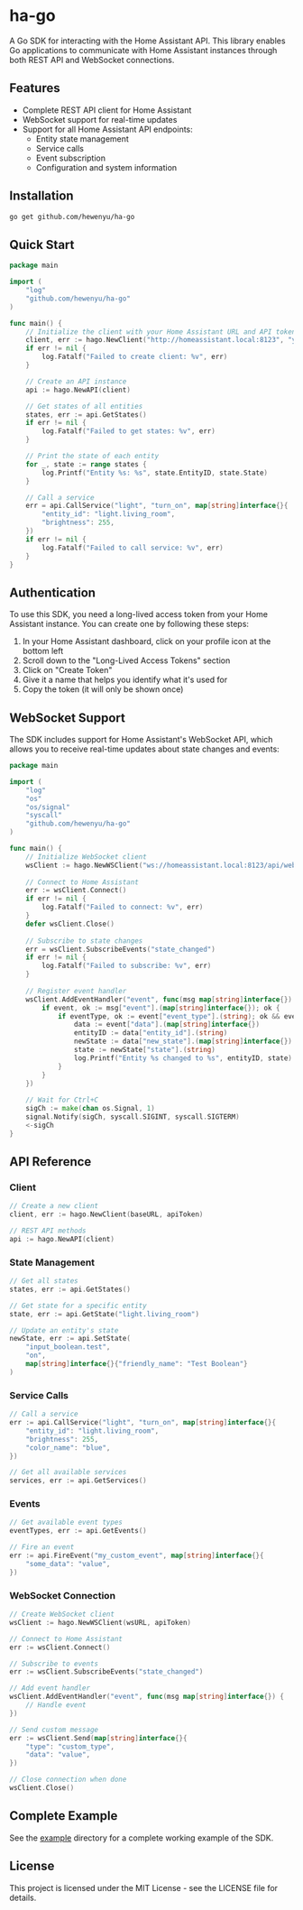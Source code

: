 # ha-go

A Go SDK for interacting with the Home Assistant API. This library enables Go applications to communicate with Home Assistant instances through both REST API and WebSocket connections.

## Features

- Complete REST API client for Home Assistant
- WebSocket support for real-time updates
- Support for all Home Assistant API endpoints:
  - Entity state management
  - Service calls
  - Event subscription
  - Configuration and system information

## Installation

```bash
go get github.com/hewenyu/ha-go
```

## Quick Start

```go
package main

import (
	"log"
	"github.com/hewenyu/ha-go"
)

func main() {
	// Initialize the client with your Home Assistant URL and API token
	client, err := hago.NewClient("http://homeassistant.local:8123", "your_long_lived_access_token")
	if err != nil {
		log.Fatalf("Failed to create client: %v", err)
	}

	// Create an API instance
	api := hago.NewAPI(client)

	// Get states of all entities
	states, err := api.GetStates()
	if err != nil {
		log.Fatalf("Failed to get states: %v", err)
	}

	// Print the state of each entity
	for _, state := range states {
		log.Printf("Entity %s: %s", state.EntityID, state.State)
	}

	// Call a service
	err = api.CallService("light", "turn_on", map[string]interface{}{
		"entity_id": "light.living_room",
		"brightness": 255,
	})
	if err != nil {
		log.Fatalf("Failed to call service: %v", err)
	}
}
```

## Authentication

To use this SDK, you need a long-lived access token from your Home Assistant instance. You can create one by following these steps:

1. In your Home Assistant dashboard, click on your profile icon at the bottom left
2. Scroll down to the "Long-Lived Access Tokens" section
3. Click on "Create Token"
4. Give it a name that helps you identify what it's used for
5. Copy the token (it will only be shown once)

## WebSocket Support

The SDK includes support for Home Assistant's WebSocket API, which allows you to receive real-time updates about state changes and events:

```go
package main

import (
	"log"
	"os"
	"os/signal"
	"syscall"
	"github.com/hewenyu/ha-go"
)

func main() {
	// Initialize WebSocket client
	wsClient := hago.NewWSClient("ws://homeassistant.local:8123/api/websocket", "your_long_lived_access_token")
	
	// Connect to Home Assistant
	err := wsClient.Connect()
	if err != nil {
		log.Fatalf("Failed to connect: %v", err)
	}
	defer wsClient.Close()
	
	// Subscribe to state changes
	err = wsClient.SubscribeEvents("state_changed")
	if err != nil {
		log.Fatalf("Failed to subscribe: %v", err)
	}
	
	// Register event handler
	wsClient.AddEventHandler("event", func(msg map[string]interface{}) {
		if event, ok := msg["event"].(map[string]interface{}); ok {
			if eventType, ok := event["event_type"].(string); ok && eventType == "state_changed" {
				data := event["data"].(map[string]interface{})
				entityID := data["entity_id"].(string)
				newState := data["new_state"].(map[string]interface{})
				state := newState["state"].(string)
				log.Printf("Entity %s changed to %s", entityID, state)
			}
		}
	})
	
	// Wait for Ctrl+C
	sigCh := make(chan os.Signal, 1)
	signal.Notify(sigCh, syscall.SIGINT, syscall.SIGTERM)
	<-sigCh
}
```

## API Reference

### Client

```go
// Create a new client
client, err := hago.NewClient(baseURL, apiToken)

// REST API methods
api := hago.NewAPI(client)
```

### State Management

```go
// Get all states
states, err := api.GetStates()

// Get state for a specific entity
state, err := api.GetState("light.living_room")

// Update an entity's state
newState, err := api.SetState(
    "input_boolean.test", 
    "on", 
    map[string]interface{}{"friendly_name": "Test Boolean"}
)
```

### Service Calls

```go
// Call a service
err := api.CallService("light", "turn_on", map[string]interface{}{
    "entity_id": "light.living_room",
    "brightness": 255,
    "color_name": "blue",
})

// Get all available services
services, err := api.GetServices()
```

### Events

```go
// Get available event types
eventTypes, err := api.GetEvents()

// Fire an event
err := api.FireEvent("my_custom_event", map[string]interface{}{
    "some_data": "value",
})
```

### WebSocket Connection

```go
// Create WebSocket client
wsClient := hago.NewWSClient(wsURL, apiToken)

// Connect to Home Assistant
err := wsClient.Connect()

// Subscribe to events
err := wsClient.SubscribeEvents("state_changed")

// Add event handler
wsClient.AddEventHandler("event", func(msg map[string]interface{}) {
    // Handle event
})

// Send custom message
err := wsClient.Send(map[string]interface{}{
    "type": "custom_type",
    "data": "value",
})

// Close connection when done
wsClient.Close()
```

## Complete Example

See the [example](./example/main.go) directory for a complete working example of the SDK.

## License

This project is licensed under the MIT License - see the LICENSE file for details. 